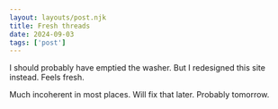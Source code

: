 ```yaml
---
layout: layouts/post.njk 
title: Fresh threads
date: 2024-09-03
tags: ['post']
---
```

<!-- Excerpt Start -->
I should probably have emptied the washer. But I redesigned this site instead. Feels fresh.

Much incoherent in most places. Will fix that later. Probably tomorrow.

<!-- Excerpt End -->
